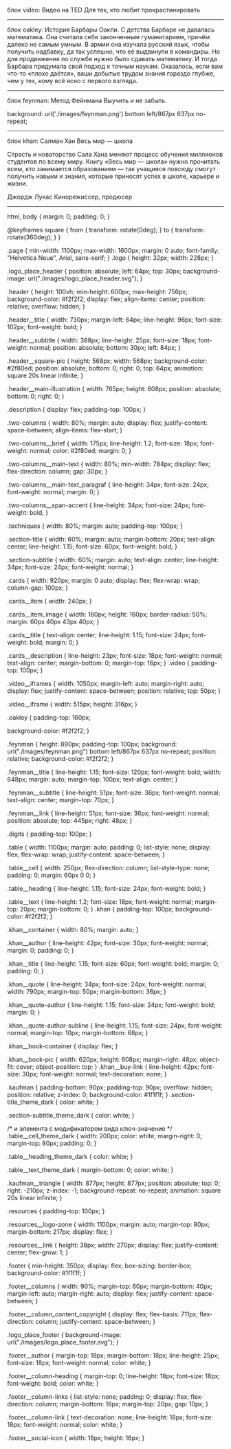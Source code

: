 блок video:
Видео нa TED
Для тех, кто любит прокрастинировать


___________________________
блок oakley:
История Барбары Оакли.
С детства Барбаре не давалась математика. Она считала себя законченным гуманитарием, причём далеко не самым умным. В армии она изучала русский язык, чтобы получить надбавку, да так успешно, что её выдвинули в командиры. Но для продвижения по службе нужно было сдавать математику. И тогда Барбара придумала свой подход к точным наукам. Оказалось, если вам что-то «плохо даётся», ваши добытые трудом знания гораздо глубже, чем у тех, кому всё ясно с первого взгляда.


___________________________
блок feynman:
Метод Фейнмана
Выучить и не забыть.

background: url('./images/feynman.png') bottom left/867px 637px no-repeat;
___________________________
блок khan:
Салман Хан
Весь мир — школа

Страсть и новаторство Сала Хана меняют процесс обучения миллионов студентов по всему миру. Книгу «Весь мир — школа» нужно прочитать всем, кто занимается образованием — так учащиеся повсюду смогут получить навыки и знания, которые приносят успех в школе, карьере и жизни.

Джордж Лукас
Кинорежиссер, продюсер

___________________________
html,
body {
  margin: 0;
  padding: 0;
}

@keyframes square {
  from {
    transform: rotate(0deg);
  }
  to {
    transform: rotate(360deg);
  }
}

.page {
  min-width: 1100px;
  max-width: 1600px;
  margin: 0 auto;
  font-family: "Helvetica Neue", Arial, sans-serif;
}
.logo {
  height: 32px;
  width: 228px;
}

.logo_place_header {
  position: absolute;
  left: 64px;
  top: 30px;
  background-image: url("./images/logo_place_header.svg");
}

.header {
  height: 100vh;
  min-height: 600px;
  max-height: 756px;
  background-color: #f2f2f2;
  display: flex;
  align-items: center;
  position: relative;
  overflow: hidden;
}

.header__title {
  width: 730px;
  margin-left: 64px;
  line-height: 96px;
  font-size: 102px;
  font-weight: bold;
}

.header__subtitle {
  width: 388px;
  line-height: 25px;
  font-size: 18px;
  font-weight: normal;
  position: absolute;
  bottom: 30px;
  left: 84px;
}


.header__square-pic {
  height: 568px;
  width: 568px;
  background-color: #2f80ed;
  position: absolute;
  bottom: 0;
  right: 0;
  top: 64px;
  animation: square 20s linear infinite;
}

.header__main-illustration {
  width: 765px;
  height: 608px;
  position: absolute;
  bottom: 0;
  right: 0;
}

.description {
  display: flex;
  padding-top: 100px;
}

.two-columns {
  width: 80%;
  margin: auto;
  display: flex;
  justify-content: space-between;
  align-items: flex-start;
}

.two-columns__brief {
  width: 175px;
  line-height: 1.2;
  font-size: 18px;
  font-weight: normal;
  color: #2f80ed;
  margin: 0;
}

.two-columns__main-text {
  width: 80%;
  min-width: 784px;
  display: flex;
  flex-direction: column;
  gap: 30px;
}

.two-columns__main-text_paragraf {
  line-height: 34px;
  font-size: 24px;
  font-weight: normal;
  margin: 0;
}

.two-columns__span-accent {
  line-height: 34px;
  font-size: 24px;
  font-weight: bold;
}

.techniques {
  width: 80%;
  margin: auto;
  padding-top: 100px;
}

.section-title {
  width: 60%;
  margin: auto;
  margin-bottom: 20px;
  text-align: center;
  line-height: 1.15;
  font-size: 60px;
  font-weight: bold;
}

.section-subtitle {
  width: 60%;
  margin: auto;
  text-align: center;
  line-height: 34px;
  font-size: 24px;
  font-weight: normal;
}

.cards {
  width: 920px;
  margin: 0 auto;
  display: flex;
  flex-wrap: wrap;
  column-gap: 100px;
}

.cards__item {
  width: 240px;
}

.cards__item_image {
  width: 160px;
  height: 160px;
  border-radius: 50%;
  margin: 60px 40px 43px 40px;
}

.cards__title {
  text-align: center;
  line-height: 1.15;
  font-size: 24px;
  font-weight: bold;
  margin: 0;
}

.cards__description {
  line-height: 23px;
  font-size: 18px;
  font-weight: normal;
  text-align: center;
  margin-bottom: 0;
  margin-top: 16px;
}
.video {
  padding-top: 100px;
}

.video__iframes {
  width: 1050px;
  margin-left: auto;
  margin-right: auto;
  display: flex;
  justify-content: space-between;
  position: relative;
  top: 50px;
}

.video__iframe {
  width: 515px;
  height: 316px;
}

.oakley {
  padding-top: 160px;

  background-color: #f2f2f2;
}

.feynman {
  height: 890px;
  padding-top: 100px;
  background: url("./images/feynman.png") bottom left/867px 637px no-repeat;
  position: relative;
  background-color: #f2f2f2;
}

.feynman__title {
  line-height: 1.15;
  font-size: 120px;
  font-weight: bold;
  width: 648px;
  margin: auto;
  margin-top: 100px;
  text-align: center;
}

.feynman__subtitle {
  line-height: 51px;
  font-size: 36px;
  font-weight: normal;
  text-align: center;
  margin-top: 70px;
}

.feynman__link {
  line-height: 51px;
  font-size: 36px;
  font-weight: normal;
  position: absolute;
  top: 445px;
  right: 48px;
}

.digits {
  padding-top: 100px;
}

.table {
  width: 1100px;
  margin: auto;
  padding: 0;
  list-style: none;
  display: flex;
  flex-wrap: wrap;
  justify-content: space-between;
}

.table__cell {
  width: 250px;
  flex-direction: column;
  list-style-type: none;
  padding: 0;
  margin: 60px 0 0;
}

.table__heading {
  line-height: 1.15;
  font-size: 24px;
  font-weight: bold;
}

.table__text {
  line-height: 1.2;
  font-size: 18px;
  font-weight: normal;
  margin-top: 20px;
  margin-bottom: 0;
}
.khan {
  padding-top: 100px;
  background-color: #f2f2f2;
}

.khan__container {
  width: 80%;
  margin: auto;
}

.khan__author {
  line-height: 42px;
  font-size: 30px;
  font-weight: normal;
  margin: 0;
  padding: 0;
}

.khan__title {
  line-height: 1.15;
  font-size: 60px;
  font-weight: bold;
  margin: 0;
  padding: 0;
}

.khan__quote {
  line-height: 34px;
  font-size: 24px;
  font-weight: normal;
  width: 790px;
  margin-top: 50px;
  margin-bottom: 36px;
}

.khan__quote-author {
  line-height: 1.15;
  font-size: 24px;
  font-weight: bold;
  margin: 0;
}

.khan__quote-author-subline {
  line-height: 1.15;
  font-size: 24px;
  font-weight: normal;
  margin-top: 10px;
  margin-bottom: 68px;
}

.khan__book-container {
  display: flex;
}

.khan__book-pic {
  width: 620px;
  height: 608px;
  margin-right: 48px;
  object-fit: cover;
  object-position: top;
}
.khan__buy-link {
  line-height: 42px;
  font-size: 30px;
  font-weight: normal;
  text-decoration: none;
}

.kaufman {
  padding-bottom: 90px;
  padding-top: 90px;
  overflow: hidden;
  position: relative;
  z-index: 0;
  background-color: #1f1f1f;
}
.section-title_theme_dark {
  color: white;
}

.section-subtitle_theme_dark {
  color: white;
}

/* и элемента с модификатором вида ключ-значение */
.table__cell_theme_dark {
  width: 200px;
  color: white;
  margin-right: 0;
  margin-top: 80px;
  padding: 0;
}

.table__heading_theme_dark {
  color: white;
}

.table__text_theme_dark {
  margin-bottom: 0;
  color: white;
}

.kaufman__triangle {
  width: 877px;
  height: 877px;
  position: absolute;
  top: 0;
  right: -210px;
  z-index: -1;
  background-repeat: no-repeat;
  animation: square 20s linear infinite;
}

.resources {
  padding-top: 100px;
}

.resources__logo-zone {
  width: 1100px;
  margin: auto;
  margin-top: 80px;
  margin-bottom: 217px;
  display: flex;
}

.resources__link {
  height: 38px;
  width: 270px;
  display: flex;
  justify-content: center;
  flex-grow: 1;
}

.footer {
  min-height: 350px;
  display: flex;
  box-sizing: border-box;
  background-color: #1f1f1f;
}

.footer__columns {
  width: 90%;
  margin-top: 60px;
  margin-bottom: 40px;
  margin-left: auto;
  margin-right: auto;
  display: flex;
  justify-content: space-between;
}

.footer__column_content_copyright {
  display: flex;
  flex-basis: 711px;
  flex-direction: column;
  justify-content: space-between;
}

.logo_place_footer {
  background-image: url("./images/logo_place_footer.svg");
}

.footer__author {
  margin-top: 18px;
  margin-bottom: 18px;
  line-height: 25px;
  font-size: 18px;
  font-weight: normal;
  color: white;
}

.footer__column-heading {
  margin-top: 0;
  line-height: 18px;
  font-size: 18px;
  font-weight: bold;
  color: white;
}

.footer__column-links {
  list-style: none;
  padding: 0;
  display: flex;
  flex-direction: column;
  margin-bottom: 16px;
  margin-top: 20px;
  gap: 10px;
}

.footer__column-link {
  text-decoration: none;
  line-height: 18px;
  font-size: 18px;
  font-weight: normal;
  color: white;
}

.footer__social-icon {
  width: 16px;
  height: 16px;
}
